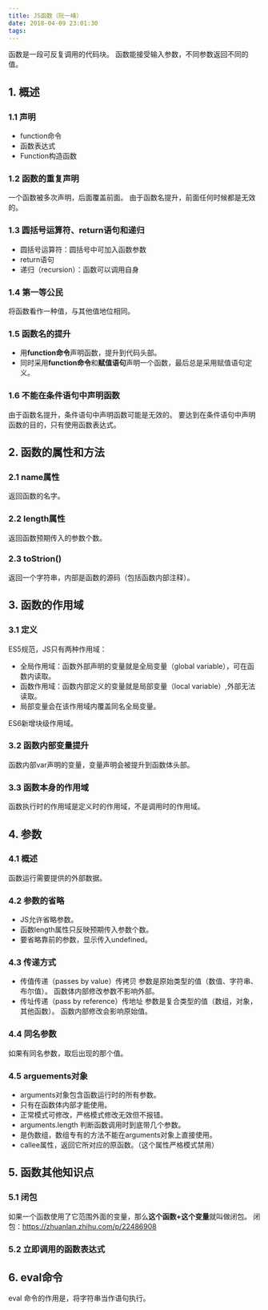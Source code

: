 ```yaml
---
title: JS函数（阮一峰）
date: 2018-04-09 23:01:30
tags:
---
```

函数是一段可反复调用的代码块。
函数能接受输入参数，不同参数返回不同的值。
## 1. 概述
### 1.1 声明
- function命令
- 函数表达式 
- Function构造函数
### 1.2 函数的重复声明
一个函数被多次声明，后面覆盖前面。
由于函数名提升，前面任何时候都是无效的。
### 1.3 圆括号运算符、return语句和递归
- 圆括号运算符：圆括号中可加入函数参数
- return语句
- 递归（recursion）：函数可以调用自身
### 1.4 第一等公民
将函数看作一种值，与其他值地位相同。
### 1.5 函数名的提升
- 用**function命令**声明函数，提升到代码头部。
- 同时采用**function命令**和**赋值语句**声明一个函数，最后总是采用赋值语句定义。
### 1.6 不能在条件语句中声明函数
由于函数名提升，条件语句中声明函数可能是无效的。
要达到在条件语句中声明函数的目的，只有使用函数表达式。
## 2. 函数的属性和方法
### 2.1 name属性
返回函数的名字。
### 2.2 length属性
返回函数预期传入的参数个数。
### 2.3 toStrion()
返回一个字符串，内部是函数的源码（包括函数内部注释）。
## 3. 函数的作用域
### 3.1 定义
ES5规范，JS只有两种作用域：
- 全局作用域：函数外部声明的变量就是全局变量（global variable），可在函数内读取。
- 函数作用域：函数内部定义的变量就是局部变量（local variable）,外部无法读取。
- 局部变量会在该作用域内覆盖同名全局变量。

ES6新增块级作用域。
### 3.2 函数内部变量提升
函数内部var声明的变量，变量声明会被提升到函数体头部。
### 3.3 函数本身的作用域
函数执行时的作用域是定义时的作用域，不是调用时的作用域。
## 4. 参数
### 4.1 概述
函数运行需要提供的外部数据。
### 4.2 参数的省略
- JS允许省略参数。
- 函数length属性只反映预期传入参数个数。
- 要省略靠前的参数，显示传入undefined。
### 4.3 传递方式
- 传值传递（passes by value）传拷贝
参数是原始类型的值（数值、字符串、布尔值）。
函数体内部修改参数不影响外部。
- 传址传递（pass by reference）传地址
参数是复合类型的值（数组，对象，其他函数）。
函数内部修改会影响原始值。
### 4.4 同名参数
如果有同名参数，取后出现的那个值。
### 4.5 arguements对象
- arguments对象包含函数运行时的所有参数。
- 只有在函数体内部才能使用。
- 正常模式可修改，严格模式修改无效但不报错。
- arguments.length 判断函数调用时到底带几个参数。
- 是伪数组，数组专有的方法不能在arguments对象上直接使用。
- callee属性，返回它所对应的原函数。（这个属性严格模式禁用）
## 5. 函数其他知识点
### 5.1 闭包
如果一个函数使用了它范围外面的变量，那么**这个函数+这个变量**就叫做闭包。
闭包：https://zhuanlan.zhihu.com/p/22486908
### 5.2 立即调用的函数表达式
## 6. eval命令
eval 命令的作用是，将字符串当作语句执行。